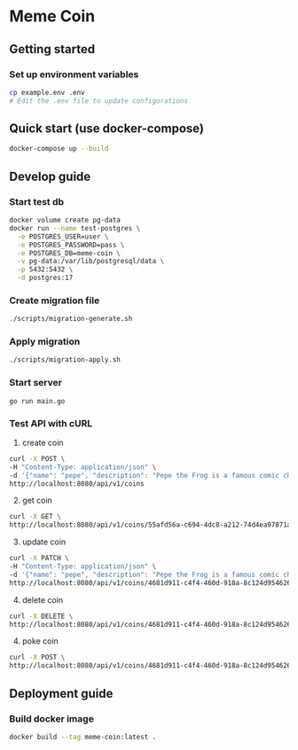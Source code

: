 # Meme Coin

## Getting started

### Set up environment variables

```sh
cp example.env .env
# Edit the .env file to update configurations
```

## Quick start (use docker-compose)

```sh
docker-compose up --build
```

## Develop guide

### Start test db

```sh
docker volume create pg-data
docker run --name test-postgres \
  -e POSTGRES_USER=user \
  -e POSTGRES_PASSWORD=pass \
  -e POSTGRES_DB=meme-coin \
  -v pg-data:/var/lib/postgresql/data \
  -p 5432:5432 \
  -d postgres:17
```

### Create migration file

```sh
./scripts/migration-generate.sh
```

### Apply migration

```sh
./scripts/migration-apply.sh
```

### Start server

```
go run main.go
```

### Test API with cURL

1. create coin

```sh
curl -X POST \
-H "Content-Type: application/json" \
-d '{"name": "pepe", "description": "Pepe the Frog is a famous comic character and Internet meme created by cartoonist Matt Furie."}' \
http://localhost:8080/api/v1/coins 
```

2. get coin

```sh
curl -X GET \
http://localhost:8080/api/v1/coins/55afd56a-c694-4dc8-a212-74d4ea97871a
```

3. update coin

```sh
curl -X PATCH \
-H "Content-Type: application/json" \
-d '{"name": "pepe", "description": "Pepe the Frog is a famous comic character and Internet meme created by cartoonist Matt Furie."}' \
http://localhost:8080/api/v1/coins/4681d911-c4f4-460d-918a-8c124d954626
```

4. delete coin

```sh
curl -X DELETE \
http://localhost:8080/api/v1/coins/4681d911-c4f4-460d-918a-8c124d954626
```

4. poke coin

```sh
curl -X POST \
http://localhost:8080/api/v1/coins/4681d911-c4f4-460d-918a-8c124d954626/poke
```

## Deployment guide

### Build docker image

```sh
docker build --tag meme-coin:latest .
```
